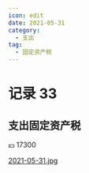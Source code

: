 ```yaml
---
icon: edit
date: 2021-05-31
category:
  - 支出
tag:
  - 固定资产税
---
```


# 记录 33

## 支出固定资产税

:yen: 17300

[2021-05-31.jpg](https://i.postimg.cc/nVwZX0RM/2021-05-31.jpg)
